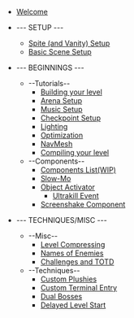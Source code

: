 * [Welcome](README)

* --- SETUP ---

	* [Spite (and Vanity) Setup](Setup/setup-editor)
	* [Basic Scene Setup](Setup/new-scene)

* --- BEGINNINGS ---
	*  --Tutorials--
		* [Building your level](Beginnings/Tutorials/probuilder-tut)
		* [Arena Setup](Beginnings/Tutorials/arena)
		* [Music Setup](Beginnings/Tutorials/music-manager)
		* [Checkpoint Setup](Beginnings/Tutorials/checkpoints)
		* [Lighting](Beginnings/Tutorials/light)
		* [Optimization](Beginnings/Tutorials/optimization)
		* [NavMesh](Beginnings/Tutorials/navmesh)
		* [Compiling your level](Beginnings/Tutorials/compiling)
	* --Components--
		* [Components List(WIP)](Beginnings/Components/Components_List)
		* [Slow-Mo](Beginnings/Components/slowmo)
		* [Object Activator](Beginnings/Components/object-activator)
			* [Ultrakill Event](Beginnings/Components/ULTRAKILL-Event)
		* [Screenshake Component](Beginnings/Components/screenshake)

* --- TECHNIQUES/MISC ---
 	* --Misc--
		* [Level Compressing](Tech_Misc/Misc/compress)
		* [Names of Enemies](Tech_Misc/Misc/names)
		* [Challenges and TOTD](Tech_Misc/Misc/1.6.0.md)
	* --Techniques--
		* [Custom Plushies](Tech_Misc/Techniques/plushy)
		* [Custom Terminal Entry](Tech_Misc/Techniques/Custom-Terminal-Entry)
		* [Dual Bosses](Tech_Misc/Techniques/Symbiote)
		* [Delayed Level Start](Tech_Misc/Techniques/DLS)
